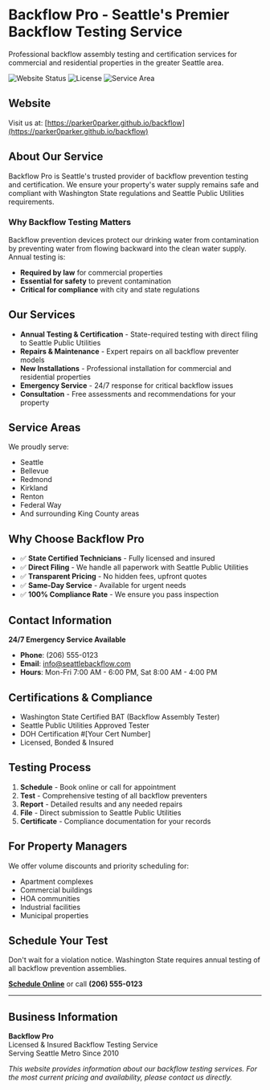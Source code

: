# Backflow Pro - Seattle's Premier Backflow Testing Service

Professional backflow assembly testing and certification services for commercial and residential properties in the greater Seattle area.

![Website Status](https://img.shields.io/website?url=https%3A%2F%2Fparker0parker.github.io%2Fbackflow)
![License](https://img.shields.io/badge/license-MIT-blue.svg)
![Service Area](https://img.shields.io/badge/service%20area-Seattle%20Metro-blue)

## Website

Visit us at: [https://parker0parker.github.io/backflow](https://parker0parker.github.io/backflow)

## About Our Service

Backflow Pro is Seattle's trusted provider of backflow prevention testing and certification. We ensure your property's water supply remains safe and compliant with Washington State regulations and Seattle Public Utilities requirements.

### Why Backflow Testing Matters

Backflow prevention devices protect our drinking water from contamination by preventing water from flowing backward into the clean water supply. Annual testing is:
- **Required by law** for commercial properties
- **Essential for safety** to prevent contamination
- **Critical for compliance** with city and state regulations

## Our Services

- **Annual Testing & Certification** - State-required testing with direct filing to Seattle Public Utilities
- **Repairs & Maintenance** - Expert repairs on all backflow preventer models
- **New Installations** - Professional installation for commercial and residential properties  
- **Emergency Service** - 24/7 response for critical backflow issues
- **Consultation** - Free assessments and recommendations for your property

## Service Areas

We proudly serve:
- Seattle
- Bellevue
- Redmond
- Kirkland
- Renton
- Federal Way
- And surrounding King County areas

## Why Choose Backflow Pro

- ✅ **State Certified Technicians** - Fully licensed and insured
- ✅ **Direct Filing** - We handle all paperwork with Seattle Public Utilities
- ✅ **Transparent Pricing** - No hidden fees, upfront quotes
- ✅ **Same-Day Service** - Available for urgent needs
- ✅ **100% Compliance Rate** - We ensure you pass inspection

## Contact Information

**24/7 Emergency Service Available**

- **Phone**: (206) 555-0123
- **Email**: info@seattlebackflow.com
- **Hours**: Mon-Fri 7:00 AM - 6:00 PM, Sat 8:00 AM - 4:00 PM

## Certifications & Compliance

- Washington State Certified BAT (Backflow Assembly Tester)
- Seattle Public Utilities Approved Tester
- DOH Certification #[Your Cert Number]
- Licensed, Bonded & Insured


## Testing Process

1. **Schedule** - Book online or call for appointment
2. **Test** - Comprehensive testing of all backflow preventers
3. **Report** - Detailed results and any needed repairs
4. **File** - Direct submission to Seattle Public Utilities
5. **Certificate** - Compliance documentation for your records

## For Property Managers

We offer volume discounts and priority scheduling for:
- Apartment complexes
- Commercial buildings  
- HOA communities
- Industrial facilities
- Municipal properties

## Schedule Your Test

Don't wait for a violation notice. Washington State requires annual testing of all backflow prevention assemblies. 

**[Schedule Online](https://parker0parker.github.io/backflow#scheduling)** or call **(206) 555-0123**

---

## Business Information

**Backflow Pro**  
Licensed & Insured Backflow Testing Service  
Serving Seattle Metro Since 2010

*This website provides information about our backflow testing services. For the most current pricing and availability, please contact us directly.*
